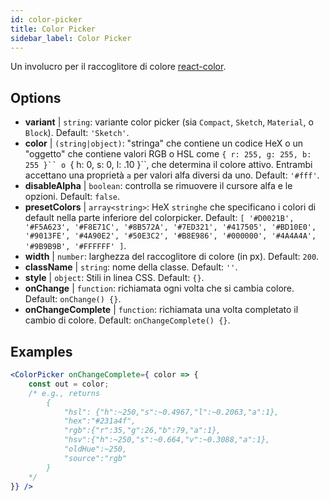 ```yaml
---
id: color-picker
title: Color Picker
sidebar_label: Color Picker
---
```


Un involucro per il raccoglitore di colore [react-color](https://casesandberg.github.io/react-color/).

## Options

* __variant__ | `string`: variante color picker (sia `Compact`, `Sketch`, `Material`, o `Block`). Default: `'Sketch'`.
* __color__ | `(string|object)`: "stringa" che contiene un codice HeX o un "oggetto" che contiene valori RGB o HSL come `{ r: 255, g: 255, b: 255 }`` o `{ h: 0, s: 0, l: .10 }``, che determina il colore attivo. Entrambi accettano una proprietà `a` per valori alfa diversi da uno. Default: `'#fff'`.
* __disableAlpha__ | `boolean`: controlla se rimuovere il cursore alfa e le opzioni. Default: `false`.
* __presetColors__ | `array<string>`: HeX `stringhe` che specificano i colori di default nella parte inferiore del colorpicker. Default: `[
  '#D0021B',
  '#F5A623',
  '#F8E71C',
  '#8B572A',
  '#7ED321',
  '#417505',
  '#BD10E0',
  '#9013FE',
  '#4A90E2',
  '#50E3C2',
  '#B8E986',
  '#000000',
  '#4A4A4A',
  '#9B9B9B',
  '#FFFFFF'
]`.
* __width__ | `number`: larghezza del raccoglitore di colore (in px). Default: `200`.
* __className__ | `string`: nome della classe. Default: `''`.
* __style__ | `object`: Stili in linea CSS. Default: `{}`.
* __onChange__ | `function`: richiamata ogni volta che si cambia colore. Default: `onChange() {}`.
* __onChangeComplete__ | `function`: richiamata una volta completato il cambio di colore. Default: `onChangeComplete() {}`.


## Examples

```jsx live
<ColorPicker onChangeComplete={ color => {
    const out = color;
    /* e.g., returns 
        {
            "hsl": {"h":~250,"s":~0.4967,"l":~0.2063,"a":1},
            "hex":"#231a4f",
            "rgb":{"r":35,"g":26,"b":79,"a":1},
            "hsv":{"h":~250,"s":~0.664,"v":~0.3088,"a":1},
            "oldHue":~250,
            "source":"rgb"
        }
    */
}} />
```

